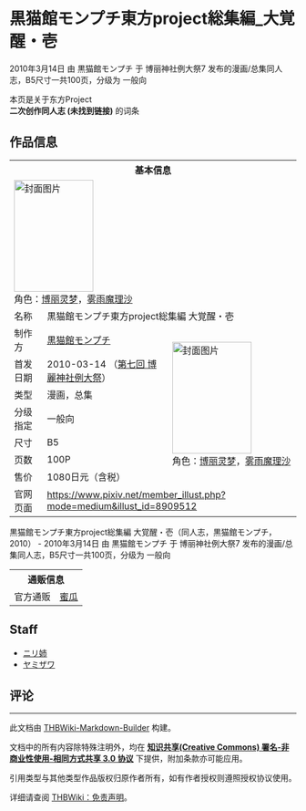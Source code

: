 # 黒猫館モンプチ東方project総集編_大覚醒・壱

<!-- source html: G:\repos\THBWiki-Markdown-Builder\THBWikiMarkdown\Temp\main\e\e6\ns0%3A%E9%BB%92%E7%8C%AB%E9%A4%A8%E3%83%A2%E3%83%B3%E3%83%97%E3%83%81%E6%9D%B1%E6%96%B9project%E7%B7%8F%E9%9B%86%E7%B7%A8_%E5%A4%A7%E8%A6%9A%E9%86%92%E3%83%BB%E5%A3%B1.html -->

2010年3月14日 由 黒猫館モンプチ 于 博丽神社例大祭7 发布的漫画/总集同人志，B5尺寸一共100页，分级为 一般向

本页是关于东方Project  
 **二次创作同人志 (未找到链接)** 的词条

## 作品信息

<table><tbody><tr><th colspan="3">基本信息</th></tr><tr><td class="cover-artwork-mobile" colspan="2"><a href="./文件-黒猫館モンプチ東方project総集編_大覚醒・壱封面.jpg.md" class="image" title="封面图片"><img alt="封面图片" src="https://upload.thwiki.cc/thumb/2/2f/%E9%BB%92%E7%8C%AB%E9%A4%A8%E3%83%A2%E3%83%B3%E3%83%97%E3%83%81%E6%9D%B1%E6%96%B9project%E7%B7%8F%E9%9B%86%E7%B7%A8_%E5%A4%A7%E8%A6%9A%E9%86%92%E3%83%BB%E5%A3%B1%E5%B0%81%E9%9D%A2.jpg/139px-%E9%BB%92%E7%8C%AB%E9%A4%A8%E3%83%A2%E3%83%B3%E3%83%97%E3%83%81%E6%9D%B1%E6%96%B9project%E7%B7%8F%E9%9B%86%E7%B7%A8_%E5%A4%A7%E8%A6%9A%E9%86%92%E3%83%BB%E5%A3%B1%E5%B0%81%E9%9D%A2.jpg" decoding="async" loading="lazy" width="139" height="196" srcset="https://upload.thwiki.cc/thumb/2/2f/%E9%BB%92%E7%8C%AB%E9%A4%A8%E3%83%A2%E3%83%B3%E3%83%97%E3%83%81%E6%9D%B1%E6%96%B9project%E7%B7%8F%E9%9B%86%E7%B7%A8_%E5%A4%A7%E8%A6%9A%E9%86%92%E3%83%BB%E5%A3%B1%E5%B0%81%E9%9D%A2.jpg/208px-%E9%BB%92%E7%8C%AB%E9%A4%A8%E3%83%A2%E3%83%B3%E3%83%97%E3%83%81%E6%9D%B1%E6%96%B9project%E7%B7%8F%E9%9B%86%E7%B7%A8_%E5%A4%A7%E8%A6%9A%E9%86%92%E3%83%BB%E5%A3%B1%E5%B0%81%E9%9D%A2.jpg 1.5x, https://upload.thwiki.cc/thumb/2/2f/%E9%BB%92%E7%8C%AB%E9%A4%A8%E3%83%A2%E3%83%B3%E3%83%97%E3%83%81%E6%9D%B1%E6%96%B9project%E7%B7%8F%E9%9B%86%E7%B7%A8_%E5%A4%A7%E8%A6%9A%E9%86%92%E3%83%BB%E5%A3%B1%E5%B0%81%E9%9D%A2.jpg/278px-%E9%BB%92%E7%8C%AB%E9%A4%A8%E3%83%A2%E3%83%B3%E3%83%97%E3%83%81%E6%9D%B1%E6%96%B9project%E7%B7%8F%E9%9B%86%E7%B7%A8_%E5%A4%A7%E8%A6%9A%E9%86%92%E3%83%BB%E5%A3%B1%E5%B0%81%E9%9D%A2.jpg 2x" data-file-width="600" data-file-height="847"></a><div class="cover-char">角色：<a href="./博丽灵梦.md" title="博丽灵梦">博丽灵梦</a>，<a href="./雾雨魔理沙.md" title="雾雨魔理沙">雾雨魔理沙</a></div></td>
</tr><tr><td class="label">名称</td><td colspan="2"> 黒猫館モンプチ東方project総集編 大覚醒・壱 </td></tr><tr><td class="label">制作方</td><td><a href="./黒猫館モンプチ.md" title="黒猫館モンプチ">黒猫館モンプチ</a></td><td class="cover-artwork" rowspan="7" style="min-width:196px;"><a href="./文件-黒猫館モンプチ東方project総集編_大覚醒・壱封面.jpg.md" class="image" title="封面图片"><img alt="封面图片" src="https://upload.thwiki.cc/thumb/2/2f/%E9%BB%92%E7%8C%AB%E9%A4%A8%E3%83%A2%E3%83%B3%E3%83%97%E3%83%81%E6%9D%B1%E6%96%B9project%E7%B7%8F%E9%9B%86%E7%B7%A8_%E5%A4%A7%E8%A6%9A%E9%86%92%E3%83%BB%E5%A3%B1%E5%B0%81%E9%9D%A2.jpg/139px-%E9%BB%92%E7%8C%AB%E9%A4%A8%E3%83%A2%E3%83%B3%E3%83%97%E3%83%81%E6%9D%B1%E6%96%B9project%E7%B7%8F%E9%9B%86%E7%B7%A8_%E5%A4%A7%E8%A6%9A%E9%86%92%E3%83%BB%E5%A3%B1%E5%B0%81%E9%9D%A2.jpg" decoding="async" loading="lazy" width="139" height="196" srcset="https://upload.thwiki.cc/thumb/2/2f/%E9%BB%92%E7%8C%AB%E9%A4%A8%E3%83%A2%E3%83%B3%E3%83%97%E3%83%81%E6%9D%B1%E6%96%B9project%E7%B7%8F%E9%9B%86%E7%B7%A8_%E5%A4%A7%E8%A6%9A%E9%86%92%E3%83%BB%E5%A3%B1%E5%B0%81%E9%9D%A2.jpg/208px-%E9%BB%92%E7%8C%AB%E9%A4%A8%E3%83%A2%E3%83%B3%E3%83%97%E3%83%81%E6%9D%B1%E6%96%B9project%E7%B7%8F%E9%9B%86%E7%B7%A8_%E5%A4%A7%E8%A6%9A%E9%86%92%E3%83%BB%E5%A3%B1%E5%B0%81%E9%9D%A2.jpg 1.5x, https://upload.thwiki.cc/thumb/2/2f/%E9%BB%92%E7%8C%AB%E9%A4%A8%E3%83%A2%E3%83%B3%E3%83%97%E3%83%81%E6%9D%B1%E6%96%B9project%E7%B7%8F%E9%9B%86%E7%B7%A8_%E5%A4%A7%E8%A6%9A%E9%86%92%E3%83%BB%E5%A3%B1%E5%B0%81%E9%9D%A2.jpg/278px-%E9%BB%92%E7%8C%AB%E9%A4%A8%E3%83%A2%E3%83%B3%E3%83%97%E3%83%81%E6%9D%B1%E6%96%B9project%E7%B7%8F%E9%9B%86%E7%B7%A8_%E5%A4%A7%E8%A6%9A%E9%86%92%E3%83%BB%E5%A3%B1%E5%B0%81%E9%9D%A2.jpg 2x" data-file-width="600" data-file-height="847"></a><div class="cover-char">角色：<a href="./博丽灵梦.md" title="博丽灵梦">博丽灵梦</a>，<a href="./雾雨魔理沙.md" title="雾雨魔理沙">雾雨魔理沙</a></div></td>
</tr><tr><td class="label">首发日期</td><td>2010-03-14&#160;（<a href="/展会作品列表?e=%E5%8D%9A%E4%B8%BD%E7%A5%9E%E7%A4%BE%E4%BE%8B%E5%A4%A7%E7%A5%AD%237">第七回 博麗神社例大祭</a>）</td></tr><tr><td class="label">类型</td><td>漫画，总集</td></tr><tr><td class="label">分级指定</td><td>一般向</td></tr><tr><td class="label">尺寸</td><td>B5</td></tr><tr><td class="label">页数</td><td>100P</td></tr><tr><td class="label">售价</td><td>1080日元（含税）</td></tr>
<tr><td class="label">官网页面</td><td colspan="2"><a rel="nofollow" class="external free" href="https://www.pixiv.net/member_illust.php?mode=medium&amp;illust_id=8909512">https://www.pixiv.net/member_illust.php?mode=medium&amp;illust_id=8909512</a></td></tr></tbody></table>

黒猫館モンプチ東方project総集編 大覚醒・壱（同人志，黒猫館モンプチ，2010） - 2010年3月14日 由 黒猫館モンプチ 于 博丽神社例大祭7 发布的漫画/总集同人志，B5尺寸一共100页，分级为 一般向

<table><tbody><tr><th colspan="3">通贩信息</th></tr><tr><td class="label">官方通贩</td><td colspan="2"><a rel="nofollow" class="external text" href="https://www.melonbooks.co.jp/detail/detail.php?product_id=261926">蜜瓜</a></td></tr></tbody></table>



## Staff
- [ニリ姉](./ニリ姉.md)
- [ヤミザワ](./ヤミザワ.md)


## 评论




---

此文档由 [THBWiki-Markdown-Builder](https://github.com/Delsin-Yu/THBWiki-Markdown-Builder) 构建。

文档中的所有内容除特殊注明外，均在 [**知识共享(Creative Commons) 署名-非商业性使用-相同方式共享 3.0 协议**](https://creativecommons.org/licenses/by-sa/3.0/deed.zh-hans) 下提供，附加条款亦可能应用。

引用类型与其他类型作品版权归原作者所有，如有作者授权则遵照授权协议使用。

详细请查阅 [THBWiki：免责声明](https://thbwiki.cc/THBWiki:%E5%85%8D%E8%B4%A3%E5%A3%B0%E6%98%8E)。


